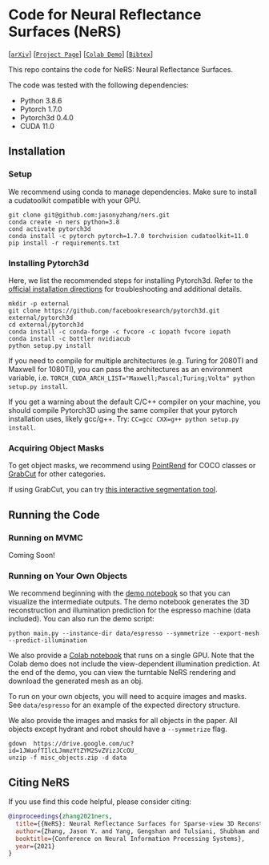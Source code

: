 # Code for Neural Reflectance Surfaces (NeRS)

[[`arXiv`](https://arxiv.org/abs/2110.07604)]
[[`Project Page`](https://jasonyzhang.com/ners/)]
[[`Colab Demo`](https://colab.research.google.com/drive/1L4Sl_9Osc2J_I5YpkteLrb-VbnwdDokd?usp=sharing)]
[[`Bibtex`](#CitingNeRS)]

This repo contains the code for NeRS: Neural Reflectance Surfaces.

The code was tested with the following dependencies:
* Python 3.8.6
* Pytorch 1.7.0
* Pytorch3d 0.4.0
* CUDA 11.0

## Installation

### Setup

We recommend using conda to manage dependencies. Make sure to install a cudatoolkit
compatible with your GPU.

```
git clone git@github.com:jasonyzhang/ners.git
conda create -n ners python=3.8
cond activate pytorch3d
conda install -c pytorch pytorch=1.7.0 torchvision cudatoolkit=11.0
pip install -r requirements.txt
```

### Installing Pytorch3d

Here, we list the recommended steps for installing Pytorch3d. Refer to the 
[official installation directions](https://github.com/facebookresearch/pytorch3d/blob/master/INSTALL.md)
for troubleshooting and additional details.

```
mkdir -p external
git clone https://github.com/facebookresearch/pytorch3d.git external/pytorch3d
cd external/pytorch3d
conda install -c conda-forge -c fvcore -c iopath fvcore iopath
conda install -c bottler nvidiacub
python setup.py install
```

If you need to compile for multiple architectures (e.g. Turing for 2080TI and Maxwell
for 1080TI), you can pass the architectures as an environment variable, i.e. 
`TORCH_CUDA_ARCH_LIST="Maxwell;Pascal;Turing;Volta" python setup.py install`.

If you get a warning about the default C/C++ compiler on your machine, you should
compile Pytorch3D using the same compiler that your pytorch installation uses, likely
gcc/g++. Try: `CC=gcc CXX=g++ python setup.py install`.

### Acquiring Object Masks

To get object masks, we recommend using 
[PointRend](https://github.com/facebookresearch/detectron2/tree/master/projects/PointRend)
for COCO classes or [GrabCut](https://docs.opencv.org/master/d8/d83/tutorial_py_grabcut.html)
for other categories.

If using GrabCut, you can try [this interactive segmentation tool](https://github.com/jasonyzhang/interactive_grabcut).

## Running the Code

### Running on MVMC

Coming Soon!

### Running on Your Own Objects

We recommend beginning with the [demo notebook](notebooks/NeRS%20In-the-wild%20Demo.ipynb)
so that you can visualize the intermediate outputs. The demo notebook generates the 3D
reconstruction and illumination prediction for the espresso machine (data included). You
can also run the demo script:

```
python main.py --instance-dir data/espresso --symmetrize --export-mesh --predict-illumination
```

We also provide a [Colab notebook](https://colab.research.google.com/drive/1L4Sl_9Osc2J_I5YpkteLrb-VbnwdDokd?usp=sharing)
that runs on a single GPU. Note that the Colab demo does not include the view-dependent
illumination prediction. At the end of the demo, you can view the turntable NeRS
rendering and download the generated mesh as an obj.

To run on your own objects, you will need to acquire images and masks. See
`data/espresso` for an example of the expected directory structure.

We also provide the images and masks for all objects in the paper. All objects except
hydrant and robot should have a `--symmetrize` flag.
```
gdown  https://drive.google.com/uc?id=1JWuofTIlcLJmmzYtZYM2SvZVizJCcOU_
unzip -f misc_objects.zip -d data
```


## <a name="CitingNeRS"></a>Citing NeRS

If you use find this code helpful, please consider citing:

```BibTeX
@inproceedings{zhang2021ners,
  title={{NeRS}: Neural Reflectance Surfaces for Sparse-view 3D Reconstruction in the Wild},
  author={Zhang, Jason Y. and Yang, Gengshan and Tulsiani, Shubham and Ramanan, Deva},
  booktitle={Conference on Neural Information Processing Systems},
  year={2021}
}
```